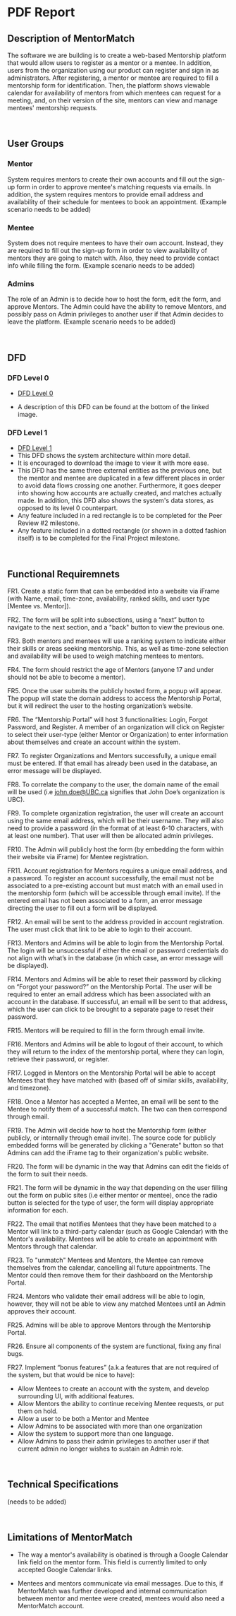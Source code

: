 # PDF Report

## Description of MentorMatch

The software we are building is to create a web-based Mentorship platform that would allow users to register as a mentor or a mentee. In addition, users from the organization using our product can register and sign in as administrators. After registering, a mentor or mentee are required to fill a mentorship form for identification. Then, the platform shows viewable calendar for availability of mentors from which mentees can request for a meeting, and, on their version of the site, mentors can view and manage mentees' mentorship requests.

<br>

## User Groups

### Mentor

System requires mentors to create their own accounts and fill out the sign-up form in order to approve mentee's matching requests via emails. In addition, the system requires mentors to provide email address and availability of their schedule for mentees to book an appointment. (Example scenario needs to be added)

### Mentee

System does not require mentees to have their own account. Instead, they are required to fill out the sign-up form in order to view availability of mentors they are going to match with. Also, they need to provide contact info while filling the form. (Example scenario needs to be added)

### Admins

The role of an Admin is to decide how to host the form, edit the form, and approve Mentors. The Admin could have the ability to remove Mentors, and possibly pass on Admin privileges to another user if that Admin decides to leave the platform. (Example scenario needs to be added)

<br>

## DFD

### DFD Level 0

* [DFD Level 0](https://github.com/jpabadir/pace-c/blob/requirements-milestone/documentation/dfd-level0.pdf)

* A description of this DFD can be found at the bottom of the linked image.

### DFD Level 1

* [DFD Level 1](https://github.com/jpabadir/pace-c/blob/requirements-milestone/documentation/dfd-level-1/dfd-full.jpg)
* This DFD shows the system architecture within more detail.
* It is encouraged to download the image to view it with more ease.
* This DFD has the same three external entities as the previous one, but the mentor and mentee are duplicated in a few different places in order to avoid data flows crossing one another. Furthermore, it goes deeper into showing how accounts are actually created, and matches actually made. In addition, this DFD also shows the system's data stores, as opposed to its level 0 counterpart.
* Any feature included in a red rectangle is to be completed for the Peer Review #2 milestone.
* Any feature included in a dotted rectangle (or shown in a dotted fashion itself) is to be completed for the Final Project milestone.

<br>

## Functional Requiremnets

FR1. Create a static form that can be embedded into a website via iFrame (with Name, email, time-zone, availability, ranked skills, and user type [Mentee vs. Mentor]).

FR2. The form will be split into subsections, using a “next” button to navigate to the next section, and a "back" button to view the previous one.

FR3. Both mentors and mentees will use a ranking system to indicate either their skills or areas seeking mentorship. This, as well as time-zone selection and availability will be used to weigh matching mentees to mentors.

FR4. The form should restrict the age of Mentors (anyone 17 and under should not be able to become a mentor).

FR5. Once the user submits the publicly hosted form, a popup will appear. The popup will state the domain address to access the Mentorship Portal, but it will redirect the user to the hosting organization’s website.

FR6. The “Mentorship Portal” will host 3 functionalities: Login, Forgot Password, and Register. A member of an organization will click on Register to select their user-type (either Mentor or Organization) to enter information about themselves and create an account within the system.

FR7. To register Organizations and Mentors successfully, a unique email must be entered. If that email has already been used in the database, an error message will be displayed.

FR8. To correlate the company to the user, the domain name of the email will be used (i.e john.doe@UBC.ca signifies that John Doe’s organization is UBC).

FR9. To complete organization registration, the user will create an account using the same email address, which will be their username. They will also need to provide a password (in the format of at least 6-10 characters, with at least one number). That user will then be allocated admin privileges.

FR10. The Admin will publicly host the form (by embedding the form within their website via iFrame) for Mentee registration.

FR11. Account registration for Mentors requires a unique email address, and a password. To register an account successfully, the email must not be associated to a pre-existing account but must match with an email used in the mentorship form (which will be accessible through email invite). If the entered email has not been associated to a form, an error message directing the user to fill out a form will be displayed.

FR12. An email will be sent to the address provided in account registration. The user must click that link to be able to login to their account.

FR13. Mentors and Admins will be able to login from the Mentorship Portal. The login will be unsuccessful if either the email or password credentials do not align with what’s in the database (in which case, an error message will be displayed).

FR14. Mentors and Admins will be able to reset their password by clicking on “Forgot your password?” on the Mentorship Portal. The user will be required to enter an email address which has been associated with an account in the database. If successful, an email will be sent to that address, which the user can click to be brought to a separate page to reset their password.

FR15. Mentors will be required to fill in the form through email invite.

FR16. Mentors and Admins will be able to logout of their account, to which they will return to the index of the mentorship portal, where they can login, retrieve their password, or register.

FR17. Logged in Mentors on the Mentorship Portal will be able to accept Mentees that they have matched with (based off of similar skills, availability, and timezone).

FR18. Once a Mentor has accepted a Mentee, an email will be sent to the Mentee to notify them of a successful match. The two can then correspond through email.

FR19. The Admin will decide how to host the Mentorship form (either publicly, or internally through email invite). The source code for publicly embedded forms will be generated by clicking a "Generate" button so that Admins can add the iFrame tag to their organization's public website.

FR20. The form will be dynamic in the way that Admins can edit the fields of the form to suit their needs.

FR21. The form will be dynamic in the way that depending on the user filling out the form on public sites (i.e either mentor or mentee), once the radio button is selected for the type of user, the form will display appropriate information for each.

FR22. The email that notifies Mentees that they have been matched to a Mentor will link to a third-party calendar (such as Google Calendar) with the Mentor's availability. Mentees will be able to create an appointment with Mentors through that calendar.

FR23. To "unmatch" Mentees and Mentors, the Mentee can remove themselves from the calendar, cancelling all future appointments. The Mentor could then remove them for their dashboard on the Mentorship Portal.

FR24. Mentors who validate their email address will be able to login, however, they will not be able to view any matched Mentees until an Admin approves their account.

FR25. Admins will be able to approve Mentors through the Mentorship Portal.

FR26. Ensure all components of the system are functional, fixing any final bugs.

FR27. Implement “bonus features” (a.k.a features that are not required of the system, but that would be nice to have):

* Allow Mentees to create an account with the system, and develop surrounding UI, with additional features.
* Allow Mentors the ability to continue receiving Mentee requests, or put them on hold.
* Allow a user to be both a Mentor and Mentee
* Allow Admins to be associated with more than one organization
* Allow the system to support more than one language.
* Allow Admins to pass their admin privileges to another user if that current admin no longer wishes to sustain an Admin role.

<br>

## Technical Specifications

 (needs to be added)

<br>

## Limitations of MentorMatch

* The way a mentor's availability is obatined is through a Google Calendar link field on the mentor form. This field is currently limited to only accepted Google Calendar links.

* Mentees and mentors communicate via email messages. Due to this, if MentorMatch was further developed and internal communication between mentor and mentee were created, mentees would also need a MentorMatch account.
